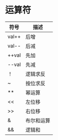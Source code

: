 # 运算符

| 符号    | 描述    |
| ----- | ----- |
| val++ | 后增    |
| val-- | 后减    |
| ++val | 先加    |
| --val | 先减    |
| ！     | 逻辑求反  |
| \~    | 按位求反  |
| \*\*  | 幂运算   |
| <<    | 左位移   |
| >>    | 右位移   |
| &     | 布尔和运算 |
| &&    | 逻辑和   |
